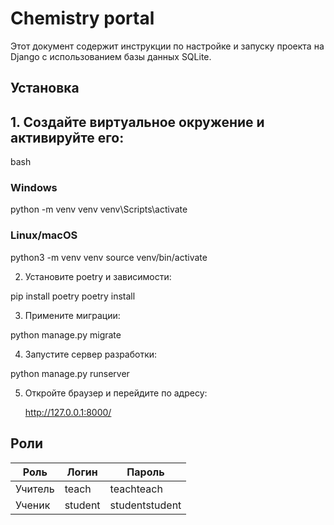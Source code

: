 # Chemistry portal

Этот документ содержит инструкции по настройке и запуску проекта на Django с использованием базы данных SQLite.

## Установка

## 1. Создайте виртуальное окружение и активируйте его:

bash
### Windows

python -m venv venv
venv\Scripts\activate

### Linux/macOS

python3 -m venv venv
source venv/bin/activate

2. Установите poetry и зависимости:

pip install poetry
poetry install

3. Примените миграции:

python manage.py migrate

4. Запустите сервер разработки:

python manage.py runserver

5. Откройте браузер и перейдите по адресу:

    http://127.0.0.1:8000/

## Роли
| Роль    | Логин   | Пароль         |
|---------|---------|----------------|
| Учитель | teach   | teachteach     |
| Ученик  | student | studentstudent |
